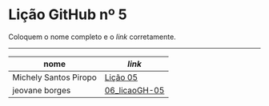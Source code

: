 # Lição GitHub nº 5

Coloquem o nome completo e o *link* corretamente.

---

nome | *link*
--- | ---
Michely Santos Piropo | [Lição 05](https://github.com/Michelyy/05_licaoGH)
jeovane borges |[06_licaoGH-05](https://github.com/jeovane6/5_licaoGH)
